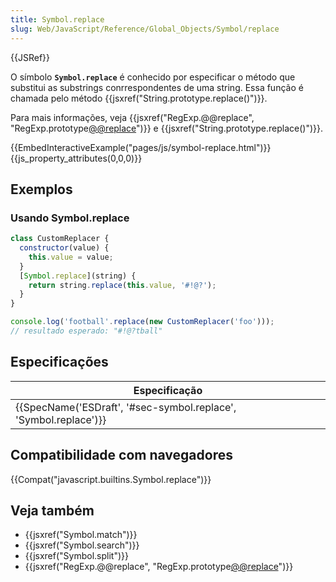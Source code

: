 ```yaml
---
title: Symbol.replace
slug: Web/JavaScript/Reference/Global_Objects/Symbol/replace
---
```


{{JSRef}}

O símbolo **`Symbol.replace`** é conhecido por especificar o método que substitui as substrings conrrespondentes de uma string. Essa função é chamada pelo método {{jsxref("String.prototype.replace()")}}.

Para mais informações, veja {{jsxref("RegExp.@@replace", "RegExp.prototype[@@replace]()")}} e {{jsxref("String.prototype.replace()")}}.

{{EmbedInteractiveExample("pages/js/symbol-replace.html")}}{{js_property_attributes(0,0,0)}}

## Exemplos

### Usando Symbol.replace

```js
class CustomReplacer {
  constructor(value) {
    this.value = value;
  }
  [Symbol.replace](string) {
    return string.replace(this.value, '#!@?');
  }
}

console.log('football'.replace(new CustomReplacer('foo')));
// resultado esperado: "#!@?tball"
```

## Especificações

| Especificação                                                                        |
| ------------------------------------------------------------------------------------ |
| {{SpecName('ESDraft', '#sec-symbol.replace', 'Symbol.replace')}} |

## Compatibilidade com navegadores

{{Compat("javascript.builtins.Symbol.replace")}}

## Veja também

- {{jsxref("Symbol.match")}}
- {{jsxref("Symbol.search")}}
- {{jsxref("Symbol.split")}}
- {{jsxref("RegExp.@@replace", "RegExp.prototype[@@replace]()")}}
